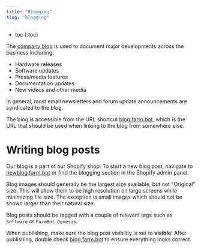 ```yaml
---
title: "Blogging"
slug: "blogging"
---
```


* toc
{:toc}

The [company blog](http://blog.farm.bot) is used to document major developments across the business including:

* Hardware releases
* Software updates
* Press/media features
* Documentation updates
* New videos and other media

In general, most email newsletters and forum update announcements are syndicated to the blog.

The blog is accessible from the URL shortcut [blog.farm.bot](http://blog.farm.bot), which is the URL that should be used when linking to the blog from somewhere else.

# Writing blog posts

Our blog is a part of our Shopify shop. To start a new blog post, navigate to [newblog.farm.bot](http://newblog.farm.bot) or find the blogging section in the Shopify admin panel.

Blog images should generally be the largest size available, but not "Original" size. This will allow them to be high resolution on large screens while minimizing file size. The exception is small images which should not be shown larger than their natural size.

Blog posts should be tagged with a couple of relevant tags such as `Software` or `FarmBot Genesis`.

When publishing, make sure the blog post visibility is set to **visible**! After publishing, double check [blog.farm.bot](http://blog.farm.bot) to ensure everything looks correct.
